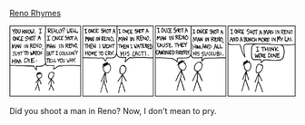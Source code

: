 [Reno Rhymes](https://xkcd.com/206)

![Reno Rhymes](./random_comic.png)

Did you shoot a man in Reno?  Now, I don't mean to pry.

